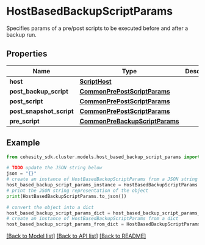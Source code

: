 # HostBasedBackupScriptParams

Specifies params of a pre/post scripts to be executed before and after a backup run.

## Properties

Name | Type | Description | Notes
------------ | ------------- | ------------- | -------------
**host** | [**ScriptHost**](ScriptHost.md) |  | 
**post_backup_script** | [**CommonPrePostScriptParams**](CommonPrePostScriptParams.md) |  | [optional] 
**post_script** | [**CommonPrePostScriptParams**](CommonPrePostScriptParams.md) |  | [optional] 
**post_snapshot_script** | [**CommonPrePostScriptParams**](CommonPrePostScriptParams.md) |  | [optional] 
**pre_script** | [**CommonPreBackupScriptParams**](CommonPreBackupScriptParams.md) |  | [optional] 

## Example

```python
from cohesity_sdk.cluster.models.host_based_backup_script_params import HostBasedBackupScriptParams

# TODO update the JSON string below
json = "{}"
# create an instance of HostBasedBackupScriptParams from a JSON string
host_based_backup_script_params_instance = HostBasedBackupScriptParams.from_json(json)
# print the JSON string representation of the object
print(HostBasedBackupScriptParams.to_json())

# convert the object into a dict
host_based_backup_script_params_dict = host_based_backup_script_params_instance.to_dict()
# create an instance of HostBasedBackupScriptParams from a dict
host_based_backup_script_params_from_dict = HostBasedBackupScriptParams.from_dict(host_based_backup_script_params_dict)
```
[[Back to Model list]](../README.md#documentation-for-models) [[Back to API list]](../README.md#documentation-for-api-endpoints) [[Back to README]](../README.md)


